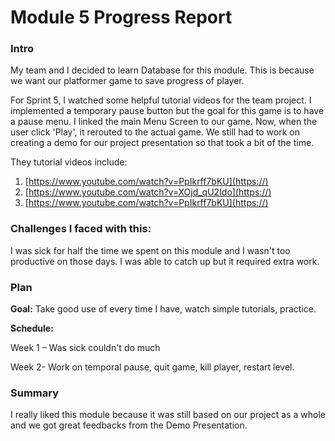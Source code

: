 # Module 5 Progress Report

### Intro

My team and I decided to learn Database for this module. This is because we want our platformer game to save progress of player.

For Sprint 5, I watched some helpful tutorial videos for the team project. I implemented a temporary pause button but the goal for this game is to have a pause menu. I linked the main Menu Screen to our game. Now, when the user click 'Play', it rerouted to the actual game. We still had to work on creating a demo for our project presentation so that took a bit of the time. 

They tutorial videos include:

1. [https://www.youtube.com/watch?v=PpIkrff7bKU](https://)
2. [https://www.youtube.com/watch?v=XOjd_qU2Ido](https://)
3. [https://www.youtube.com/watch?v=PpIkrff7bKU](https://)

### Challenges I faced with this:

I was sick for half the time we spent on this module and I wasn't too productive on those days. I was able to catch up but it required extra work.

### Plan

**Goal:** Take good use of every time I have, watch simple tutorials, practice.

**Schedule:**

Week 1 – Was sick couldn't do much

Week 2- Work on temporal pause, quit game, kill player, restart level.

### Summary

I really liked this module because it was still based on our project as a whole and we got great feedbacks from the Demo Presentation.
